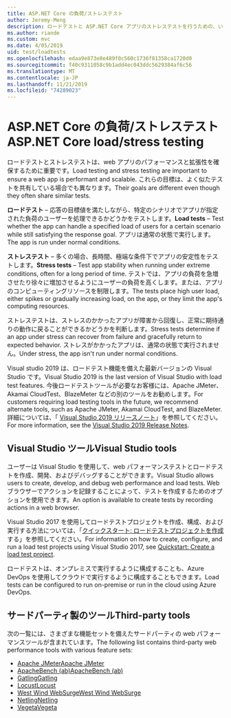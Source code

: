 ```yaml
---
title: ASP.NET Core の負荷/ストレステスト
author: Jeremy-Meng
description: ロードテストと ASP.NET Core アプリのストレステストを行うための、いくつかの注目すべきツールとアプローチについて説明します。
ms.author: riande
ms.custom: mvc
ms.date: 4/05/2019
uid: test/loadtests
ms.openlocfilehash: edaa9e873e8e489f0c560c1736f81358ca1720d0
ms.sourcegitcommit: f40c9311058c9b1add4ec043ddc5629384af6c56
ms.translationtype: MT
ms.contentlocale: ja-JP
ms.lasthandoff: 11/21/2019
ms.locfileid: "74289023"
---
```

# <a name="aspnet-core-loadstress-testing"></a><span data-ttu-id="af25d-103">ASP.NET Core の負荷/ストレステスト</span><span class="sxs-lookup"><span data-stu-id="af25d-103">ASP.NET Core load/stress testing</span></span>

<span data-ttu-id="af25d-104">ロードテストとストレステストは、web アプリのパフォーマンスと拡張性を確保するために重要です。</span><span class="sxs-lookup"><span data-stu-id="af25d-104">Load testing and stress testing are important to ensure a web app is performant and scalable.</span></span> <span data-ttu-id="af25d-105">これらの目標は、よく似たテストを共有している場合でも異なります。</span><span class="sxs-lookup"><span data-stu-id="af25d-105">Their goals are different even though they often share similar tests.</span></span>

<span data-ttu-id="af25d-106">**ロードテスト** – 応答の目標値を満たしながら、特定のシナリオでアプリが指定された負荷のユーザーを処理できるかどうかをテストします。</span><span class="sxs-lookup"><span data-stu-id="af25d-106">**Load tests** &ndash; Test whether the app can handle a specified load of users for a certain scenario while still satisfying the response goal.</span></span> <span data-ttu-id="af25d-107">アプリは通常の状態で実行します。</span><span class="sxs-lookup"><span data-stu-id="af25d-107">The app is run under normal conditions.</span></span>

<span data-ttu-id="af25d-108">**ストレステスト** &ndash; 多くの場合、長時間、極端な条件下でアプリの安定性をテストします。</span><span class="sxs-lookup"><span data-stu-id="af25d-108">**Stress tests** &ndash; Test app stability when running under extreme conditions, often for a long period of time.</span></span> <span data-ttu-id="af25d-109">テストでは、アプリの負荷を急増させたり徐々に増加させるようにユーザーの負荷を高くします。または、アプリのコンピューティングリソースを制限します。</span><span class="sxs-lookup"><span data-stu-id="af25d-109">The tests place high user load, either spikes or gradually increasing load, on the app, or they limit the app's computing resources.</span></span>

<span data-ttu-id="af25d-110">ストレステストは、ストレスのかかったアプリが障害から回復し、正常に期待通りの動作に戻ることができるかどうかを判断します。</span><span class="sxs-lookup"><span data-stu-id="af25d-110">Stress tests determine if an app under stress can recover from failure and gracefully return to expected behavior.</span></span> <span data-ttu-id="af25d-111">ストレスがかかったアプリは、通常の状態で実行されません。</span><span class="sxs-lookup"><span data-stu-id="af25d-111">Under stress, the app isn't run under normal conditions.</span></span>

<span data-ttu-id="af25d-112">Visual studio 2019 は、ロードテスト機能を備えた最新バージョンの Visual Studio です。</span><span class="sxs-lookup"><span data-stu-id="af25d-112">Visual Studio 2019 is the last version of Visual Studio with load test features.</span></span> <span data-ttu-id="af25d-113">今後ロードテストツールが必要なお客様には、Apache JMeter、Akamai CloudTest、BlazeMeter などの別のツールをお勧めします。</span><span class="sxs-lookup"><span data-stu-id="af25d-113">For customers requiring load testing tools in the future, we recommend alternate tools, such as Apache JMeter, Akamai CloudTest, and BlazeMeter.</span></span> <span data-ttu-id="af25d-114">詳細については、「 [Visual Studio 2019 リリースノート](/visualstudio/releases/2019/release-notes-v16.0#test-tools)」を参照してください。</span><span class="sxs-lookup"><span data-stu-id="af25d-114">For more information, see the [Visual Studio 2019 Release Notes](/visualstudio/releases/2019/release-notes-v16.0#test-tools).</span></span>

## <a name="visual-studio-tools"></a><span data-ttu-id="af25d-115">Visual Studio ツール</span><span class="sxs-lookup"><span data-stu-id="af25d-115">Visual Studio tools</span></span>

<span data-ttu-id="af25d-116">ユーザーは Visual Studio を使用して、web パフォーマンステストとロードテストを作成、開発、およびデバッグすることができます。</span><span class="sxs-lookup"><span data-stu-id="af25d-116">Visual Studio allows users to create, develop, and debug web performance and load tests.</span></span> <span data-ttu-id="af25d-117">Web ブラウザーでアクションを記録することによって、テストを作成するためのオプションを使用できます。</span><span class="sxs-lookup"><span data-stu-id="af25d-117">An option is available to create tests by recording actions in a web browser.</span></span>

<span data-ttu-id="af25d-118">Visual Studio 2017 を使用してロードテストプロジェクトを作成、構成、および実行する方法については、「[クイックスタート: ロードテストプロジェクトを作成](/visualstudio/test/quickstart-create-a-load-test-project?view=vs-2017)する」を参照してください。</span><span class="sxs-lookup"><span data-stu-id="af25d-118">For information on how to create, configure, and run a load test projects using Visual Studio 2017, see [Quickstart: Create a load test project](/visualstudio/test/quickstart-create-a-load-test-project?view=vs-2017).</span></span>

<span data-ttu-id="af25d-119">ロードテストは、オンプレミスで実行するように構成することも、Azure DevOps を使用してクラウドで実行するように構成することもできます。</span><span class="sxs-lookup"><span data-stu-id="af25d-119">Load tests can be configured to run on-premise or run in the cloud using Azure DevOps.</span></span>

## <a name="third-party-tools"></a><span data-ttu-id="af25d-120">サードパーティ製のツール</span><span class="sxs-lookup"><span data-stu-id="af25d-120">Third-party tools</span></span>

<span data-ttu-id="af25d-121">次の一覧には、さまざまな機能セットを備えたサードパーティの web パフォーマンスツールが含まれています。</span><span class="sxs-lookup"><span data-stu-id="af25d-121">The following list contains third-party web performance tools with various feature sets:</span></span>

* [<span data-ttu-id="af25d-122">Apache JMeter</span><span class="sxs-lookup"><span data-stu-id="af25d-122">Apache JMeter</span></span>](https://jmeter.apache.org/)
* [<span data-ttu-id="af25d-123">ApacheBench (ab)</span><span class="sxs-lookup"><span data-stu-id="af25d-123">ApacheBench (ab)</span></span>](https://httpd.apache.org/docs/2.4/programs/ab.html)
* [<span data-ttu-id="af25d-124">Gatling</span><span class="sxs-lookup"><span data-stu-id="af25d-124">Gatling</span></span>](https://gatling.io/)
* [<span data-ttu-id="af25d-125">Locust</span><span class="sxs-lookup"><span data-stu-id="af25d-125">Locust</span></span>](https://locust.io/)
* [<span data-ttu-id="af25d-126">West Wind WebSurge</span><span class="sxs-lookup"><span data-stu-id="af25d-126">West Wind WebSurge</span></span>](https://websurge.west-wind.com/)
* [<span data-ttu-id="af25d-127">Netling</span><span class="sxs-lookup"><span data-stu-id="af25d-127">Netling</span></span>](https://github.com/hallatore/Netling)
* [<span data-ttu-id="af25d-128">Vegeta</span><span class="sxs-lookup"><span data-stu-id="af25d-128">Vegeta</span></span>](https://github.com/tsenart/vegeta)
